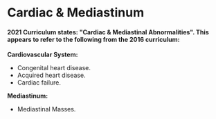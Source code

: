# Cardiac & Mediastinum 

#### 2021 Curriculum states: "Cardiac & Mediastinal Abnormalities". This appears to refer to the following from the 2016 curriculum:  

**Cardiovascular System:**  
 - Congenital heart disease. 
 - Acquired heart disease.  
 - Cardiac failure. 

 **Mediastinum:**  
 - Mediastinal Masses. 


